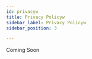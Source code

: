 ```yaml
---
id: privacyw
title: Privacy Policyw
sidebar_label: Privacy Policyw
sidebar_position: 3

---
```

Coming Soon
